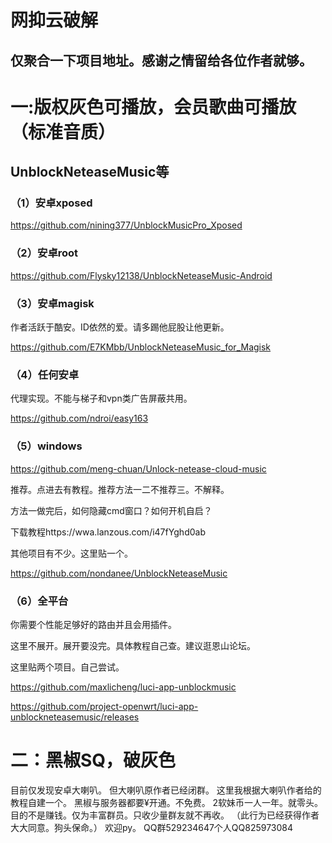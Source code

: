 
# 网抑云破解

## 仅聚合一下项目地址。感谢之情留给各位作者就够。


# 一:版权灰色可播放，会员歌曲可播放（标准音质）


## UnblockNeteaseMusic等


### （1）安卓xposed

https://github.com/nining377/UnblockMusicPro_Xposed

### （2）安卓root

https://github.com/Flysky12138/UnblockNeteaseMusic-Android

### （3）安卓magisk

作者活跃于酷安。ID依然的爱。请多踢他屁股让他更新。

https://github.com/E7KMbb/UnblockNeteaseMusic_for_Magisk

### （4）任何安卓

代理实现。不能与梯子和vpn类广告屏蔽共用。

https://github.com/ndroi/easy163


### （5）windows

https://github.com/meng-chuan/Unlock-netease-cloud-music

推荐。点进去有教程。推荐方法一二不推荐三。不解释。

方法一做完后，如何隐藏cmd窗口？如何开机自启？

下载教程https://wwa.lanzous.com/i47fYghd0ab

其他项目有不少。这里贴一个。

https://github.com/nondanee/UnblockNeteaseMusic



### （6）全平台

你需要个性能足够好的路由并且会用插件。

这里不展开。展开要没完。具体教程自己查。建议逛恩山论坛。

这里贴两个项目。自己尝试。

https://github.com/maxlicheng/luci-app-unblockmusic

https://github.com/project-openwrt/luci-app-unblockneteasemusic/releases




# 二：黑椒SQ，破灰色

目前仅发现安卓大喇叭。
但大喇叭原作者已经闭群。
这里我根据大喇叭作者给的教程自建一个。
黑椒与服务器都要¥开通。不免费。
2软妹币一人一年。就零头。
目的不是赚钱。仅为丰富群员。只收少量群友就不再收。
（此行为已经获得作者大大同意。狗头保命。）
欢迎py。
QQ群529234647个人QQ825973084




